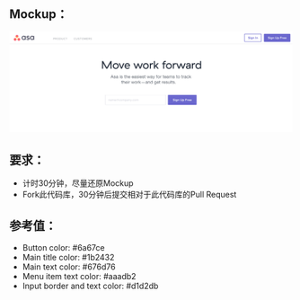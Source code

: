 
## Mockup：

![Home Page](docs/home_page.png)

## 要求：

- 计时30分钟，尽量还原Mockup
- Fork此代码库，30分钟后提交相对于此代码库的Pull Request

## 参考值：

- Button color: #6a67ce
- Main title color: #1b2432 
- Main text color: #676d76
- Menu item text color: #aaadb2
- Input border and text color: #d1d2db